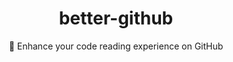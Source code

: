<div align="center">
  <h1>better-github</h1>
  <p>🎨 Enhance your code reading experience on GitHub</p>
</div>
